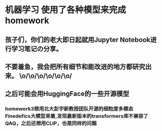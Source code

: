 # 机器学习 使用了各种模型来完成homework
## 孩子们，你们的老大即日起就用Jupyter Notebook进行学习笔记の分享。
## 不要着急，我会把所有细节和能改进的地方都研究出来。 \o/\o/\o/\o/\o/\o/
## 之后可能会用HuggingFace的一些开源模型
### homework3想用北大彭宇新教授团队开源的细粒度多模态Finedefics大模型来着,发现最新版本的transformers库不兼容了QAQ，之后还想用CLIP，也是同样的问题
